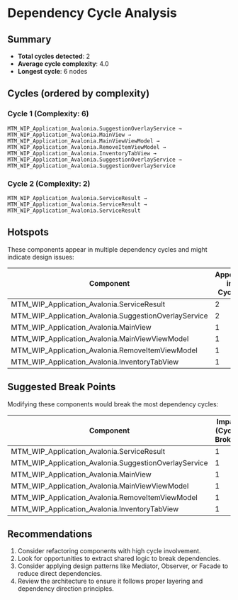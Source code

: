 # Dependency Cycle Analysis

## Summary

- **Total cycles detected**: 2
- **Average cycle complexity**: 4.0
- **Longest cycle**: 6 nodes

## Cycles (ordered by complexity)

### Cycle 1 (Complexity: 6)

`MTM_WIP_Application_Avalonia.SuggestionOverlayService → MTM_WIP_Application_Avalonia.MainView → MTM_WIP_Application_Avalonia.MainViewViewModel → MTM_WIP_Application_Avalonia.RemoveItemViewModel → MTM_WIP_Application_Avalonia.InventoryTabView → MTM_WIP_Application_Avalonia.SuggestionOverlayService → MTM_WIP_Application_Avalonia.SuggestionOverlayService`

### Cycle 2 (Complexity: 2)

`MTM_WIP_Application_Avalonia.ServiceResult → MTM_WIP_Application_Avalonia.ServiceResult → MTM_WIP_Application_Avalonia.ServiceResult`

## Hotspots

These components appear in multiple dependency cycles and might indicate design issues:

| Component | Appears in Cycles |
|-----------|------------------|
| MTM_WIP_Application_Avalonia.ServiceResult | 2 |
| MTM_WIP_Application_Avalonia.SuggestionOverlayService | 2 |
| MTM_WIP_Application_Avalonia.MainView | 1 |
| MTM_WIP_Application_Avalonia.MainViewViewModel | 1 |
| MTM_WIP_Application_Avalonia.RemoveItemViewModel | 1 |
| MTM_WIP_Application_Avalonia.InventoryTabView | 1 |

## Suggested Break Points

Modifying these components would break the most dependency cycles:

| Component | Impact (Cycles Broken) |
|-----------|------------------------|
| MTM_WIP_Application_Avalonia.ServiceResult | 1 |
| MTM_WIP_Application_Avalonia.SuggestionOverlayService | 1 |
| MTM_WIP_Application_Avalonia.MainView | 1 |
| MTM_WIP_Application_Avalonia.MainViewViewModel | 1 |
| MTM_WIP_Application_Avalonia.RemoveItemViewModel | 1 |
| MTM_WIP_Application_Avalonia.InventoryTabView | 1 |

## Recommendations

1. Consider refactoring components with high cycle involvement.
2. Look for opportunities to extract shared logic to break dependencies.
3. Consider applying design patterns like Mediator, Observer, or Facade to reduce direct dependencies.
4. Review the architecture to ensure it follows proper layering and dependency direction principles.